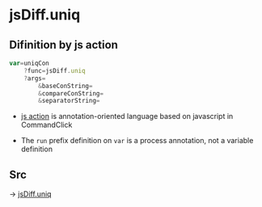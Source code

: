 # jsDiff.uniq

## Difinition by js action

```js.js
var=uniqCon
	?func=jsDiff.uniq
	?args=
		&baseConString=
		&compareConString=
		&separatorString=
```

- [js action](#) is annotation-oriented language based on javascript in CommandClick

- The `run` prefix definition on `var` is a process annotation, not a variable definition

## Src

-> [jsDiff.uniq](https://github.com/puutaro/CommandClick/blob/master/app/src/main/java/com/puutaro/commandclick/fragment_lib/terminal_fragment/js_interface/text/JsDiff.kt#L29)


